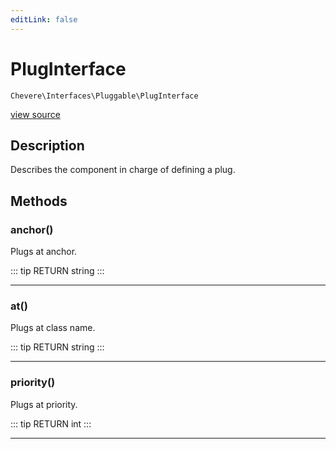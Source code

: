 ```yaml
---
editLink: false
---
```


# PlugInterface

`Chevere\Interfaces\Pluggable\PlugInterface`

[view source](https://github.com/chevere/chevere/blob/master/src/Chevere/Interfaces/Pluggable/PlugInterface.php)

## Description

Describes the component in charge of defining a plug.

## Methods

### anchor()

Plugs at anchor.

::: tip RETURN
string
:::

---

### at()

Plugs at class name.

::: tip RETURN
string
:::

---

### priority()

Plugs at priority.

::: tip RETURN
int
:::

---
